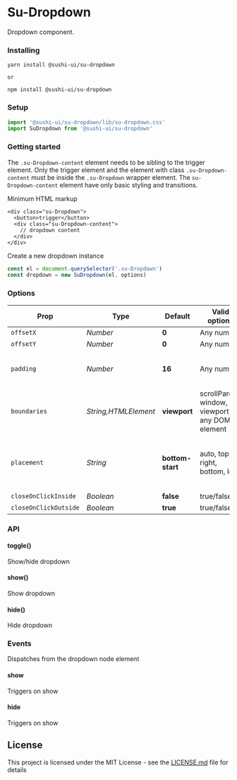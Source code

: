 # Su-Dropdown

Dropdown component.

### Installing

```
yarn install @sushi-ui/su-dropdown

or

npm install @sushi-ui/su-dropdown
```

### Setup

```javascript
import '@sushi-ui/su-dropdown/lib/su-dropdown.css'
import SuDropdown from '@sushi-ui/su-dropdown'
```

### Getting started

The `.su-Dropdown-content` element needs to be sibling to the trigger element.
Only the trigger element and the element with class `.su-Dropdown-content` must be inside the `.su-Dropdown` wrapper element.
The `su-Dropdown-content` element have only basic styling and transitions.

Minimum HTML markup

```hmtl
<div class="su-Dropdown">
  <button>trigger</button>
  <div class="su-Dropdown-content">
    // dropdown content
  </div>
</div>
```

Create a new dropdown instance

```javascript
const el = document.querySelector('.su-Dropdown')
const dropdown = new SuDropdown(el, options)
```

### Options

| Prop                  | Type                 | Default          | Valid options                                     | Desc                                         |
| --------------------- | -------------------- | ---------------- | ------------------------------------------------- | -------------------------------------------- |
| `offsetX`             | _Number_             | **0**            | Any number                                        | -                                            |
| `offsetY`             | _Number_             | **0**            | Any number                                        | -                                            |
| `padding`             | _Number_             | **16**           | Any number                                        | Padding from boundary element                |
| `boundaries`          | _String,HTMLElement_ | **viewport**     | scrollParent, window, viewport or any DOM element |
| `placement`           | _String_             | **bottom-start** | auto, top, right, bottom, left                    | Option can also have modifier (-start, -end) |
| `closeOnClickInside`  | _Boolean_            | **false**        | true/false                                        | -                                            |
| `closeOnClickOutside` | _Boolean_            | **true**         | true/false                                        | -                                            |

### API

#### toggle()

Show/hide dropdown

#### show()

Show dropdown

#### hide()

Hide dropdown

### Events

Dispatches from the dropdown node element

#### show

Triggers on show

#### hide

Triggers on show

## License

This project is licensed under the MIT License - see the [LICENSE.md](LICENSE.md) file for details
